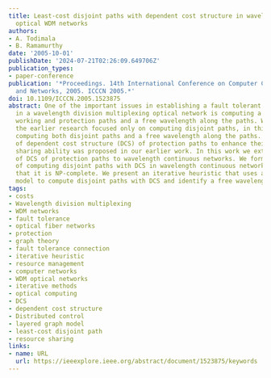 ```yaml
---
title: Least-cost disjoint paths with dependent cost structure in wavelength continuous
  optical WDM networks
authors:
- A. Todimala
- B. Ramamurthy
date: '2005-10-01'
publishDate: '2024-07-21T02:26:09.649706Z'
publication_types:
- paper-conference
publication: '*Proceedings. 14th International Conference on Computer Communications
  and Networks, 2005. ICCCN 2005.*'
doi: 10.1109/ICCCN.2005.1523875
abstract: One of the important issues in establishing a fault tolerant connection
  in a wavelength division multiplexing optical network is computing a pair of disjoint
  working and protection paths and a free wavelength along the paths. While most of
  the earlier research focused only on computing disjoint paths, in this work we consider
  computing both disjoint paths and a free wavelength along the paths. The concept
  of dependent cost structure (DCS) of protection paths to enhance their resource
  sharing ability was proposed in our earlier work. In this work we extend the concept
  of DCS of protection paths to wavelength continuous networks. We formalize the problem
  of computing disjoint paths with DCS in wavelength continuous networks and prove
  that it is NP-complete. We present an iterative heuristic that uses a layered graph
  model to compute disjoint paths with DCS and identify a free wavelength.
tags:
- costs
- Wavelength division multiplexing
- WDM networks
- fault tolerance
- optical fiber networks
- protection
- graph theory
- fault tolerance connection
- iterative heuristic
- resource management
- computer networks
- WDM optical networks
- iterative methods
- optical computing
- DCS
- dependent cost structure
- Distributed control
- layered graph model
- least-cost disjoint path
- resource sharing
links:
- name: URL
  url: https://ieeexplore.ieee.org/abstract/document/1523875/keywords
---
```

